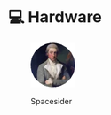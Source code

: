 # 💻 Hardware

<figure><img src="../.gitbook/assets/Spacesider.png" alt=""><figcaption><p>Spacesider</p></figcaption></figure>








